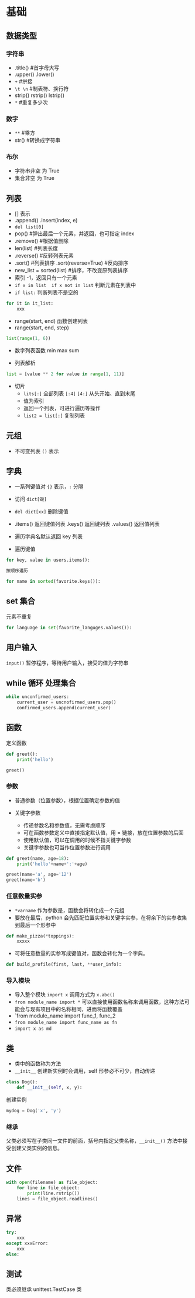 # 基础

## 数据类型

### 字符串

- .title() #首字母大写
- .upper() .lower()
- `+` #拼接
- `\t \n` #制表符、换行符
- strip() rstrip() lstrip()
- `*` #重复多少次

### 数字

- `**` #乘方
- str() #转换成字符串

### 布尔

- 字符串非空 为 True
- 集合非空 为 True

## 列表

- [] 表示
- .append() .insert(index, e)
- `del list[0]`
- pop() #弹出最后一个元素，并返回，也可指定 index
- .remove() #根据值删除
- len(list) #列表长度
- .reverse() #反转列表元素
- .sort() #列表排序 .sort(reverse=True) #反向排序
- new_list = sorted(list) #排序，不改变原列表排序
- 索引 -1，返回只有一个元素
- `if x in list  if x not in list` 判断元素在列表中
- `if list:` 判断列表不是空的

```py
for it in it_list:
    xxx
```

- range(start, end) 函数创建列表
- range(start, end, step)

```py
list(range(1, 6))
```

- 数字列表函数 min max sum

- 列表解析

```py
list = [value ** 2 for value in range(1, 11)]
```

- 切片
  - `lits[:]` 全部列表 `[:4]` `[4:]` 从头开始、直到末尾
  - 值为索引
  - 返回一个列表，可进行遍历等操作
  - `list2 = list[:]` 复制列表

## 元组

- 不可变列表 `()` 表示

## 字典

- 一系列键值对 `{}` 表示，`:` 分隔
- 访问 `dict[键]`
- `del dict[xx]` 删除键值
- .items() 返回键值列表 .keys() 返回键列表 .values() 返回值列表
- 遍历字典名默认返回 key 列表

- 遍历键值

```py
for key, value in users.items():

按顺序遍历

for name in sorted(favorite.keys()):
```

## set 集合

元素不重复

```py
for language in set(favorite_languges.values()):
```

## 用户输入

`input()` 暂停程序，等待用户输入，接受的值为字符串

## while 循环 处理集合

```py
while unconfirmed_users:
    current_user = uncnofirmed_users.pop()
    confirmed_users.append(current_user)
```

## 函数

定义函数

```py
def greet():
    print('hello')

greet()
```

### 参数

- 普通参数（位置参数），根据位置确定参数的值

- 关键字参数
  - 传递参数名和参数值，无需考虑顺序
  - 可在函数参数定义中直接指定默认值，用 = 链接，放在位置参数的后面
  - 使用默认值，可以在调用的时候不指关键字参数
  - 关键字参数也可当作位置参数进行调用

```py
def greet(name, age=18):
    print('hello'+name+':'+age)

greet(name='a', age='12')
greet(name='b')
```

### 任意数量实参

- `*varname` 作为参数是，函数会将转化成一个元组
- 要放在最后，python 会先匹配位置实参和关键字实参，在将余下的实参收集到最后一个形参中

```python
def make_pizza(*toppings):
    xxxxx
```

- 可将任意数量的实参写成键值对，函数会转化为一个字典。

```python
def build_profile(first, last, **user_info):
```

### 导入模块

- 导入整个模块 `import x` 调用方式为 `x.abc()`
- `from module_name import *` 可以直接使用函数名称来调用函数，这种方法可能会与现有项目中的名称相同，进而将函数覆盖
- `from module_name import func_1, func_2
- `from module_name import func_name as fn`
- `import x as md`

## 类

- 类中的函数称为方法
- `__init__` 创建新实例时会调用，self 形参必不可少，自动传递

```py
class Dog():
    def __init__(self, x, y):
```

创建实例

```py
mydog = Dog('x', 'y')
```

### 继承

父类必须写在子类同一文件的前面，括号内指定父类名称，`__init__()` 方法中接受创建父类实例的信息。

## 文件

```py
with open(filename) as file_object:
    for line in file_object:
        print(line.rstrip())
    lines = file_object.readlines()
```

## 异常

```py
try:
    xxx
except xxxError:
    xxx
else:
```

## 测试

类必须继承 unittest.TestCase 类
